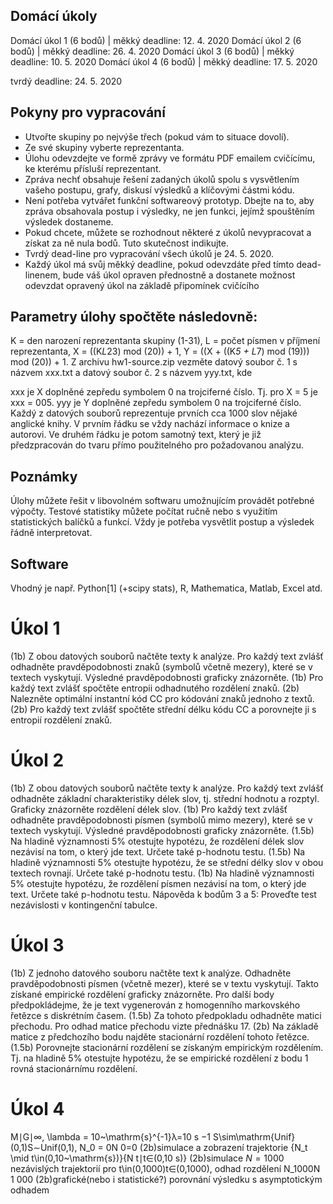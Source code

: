 Domácí úkoly
------------
Domácí úkol 1 (6 bodů) | měkký deadline: 12. 4. 2020
Domácí úkol 2 (6 bodů) | měkký deadline: 26. 4. 2020
Domácí úkol 3 (6 bodů) | měkký deadline: 10. 5. 2020
Domácí úkol 4 (6 bodů) | měkký deadline: 17. 5. 2020

tvrdý deadline: 24. 5. 2020

Pokyny pro vypracování
----------------------
+ Utvořte skupiny po nejvýše třech (pokud vám to situace dovolí). 
+ Ze své skupiny vyberte reprezentanta.
+ Úlohu odevzdejte ve formě zprávy ve formátu PDF emailem cvičícímu, ke kterému přísluší reprezentant.
+ Zpráva nechť obsahuje řešení zadaných úkolů spolu s vysvětlením vašeho postupu, grafy, diskusí výsledků a klíčovými částmi kódu.
+ Není potřeba vytvářet funkční softwareový prototyp. Dbejte na to, aby zpráva obsahovala postup i výsledky, ne jen funkci, jejímž spouštěním výsledek dostaneme.
+ Pokud chcete, můžete se rozhodnout některé z úkolů nevypracovat a získat za ně nula bodů. Tuto skutečnost indikujte.
+ Tvrdý dead-line pro vypracování všech úkolů je 24. 5. 2020.
+ Každý úkol má svůj měkký deadline, pokud odevzdáte před tímto dead-linenem, bude váš úkol opraven přednostně a dostanete možnost odevzdat opravený úkol na základě připomínek cvičícího

Parametry úlohy spočtěte následovně:
------------------------------------
K = den narození reprezentanta skupiny (1-31),
L = počet písmen v příjmení reprezentanta,
X = ((K*L*23) mod (20)) + 1,
Y = ((X + ((K*5 + L*7) mod (19))) mod (20)) + 1.
Z archivu hw1-source.zip vezměte datový soubor č. 1 s názvem xxx.txt a datový soubor č. 2 s názvem yyy.txt, kde

xxx je X doplněné zepředu symbolem 0 na trojciferné číslo. Tj. pro X = 5 je xxx = 005.
yyy je Y doplněné zepředu symbolem 0 na trojciferné číslo.
Každý z datových souborů reprezentuje prvních cca 1000 slov nějaké anglické knihy. V prvním řádku se vždy nachází informace o knize a autorovi. Ve druhém řádku je potom samotný text, který je již předzpracován do tvaru přímo použitelného pro požadovanou analýzu.

Poznámky
--------
Úlohy můžete řešit v libovolném softwaru umožnujícím provádět potřebné výpočty. Testové statistiky můžete počítat ručně nebo s využitím statistických balíčků a funkcí.
Vždy je potřeba vysvětlit postup a výsledek řádně interpretovat.

Software
--------
Vhodný je např. Python[1] (+scipy stats), R, Mathematica, Matlab, Excel atd.


Úkol 1
======
(1b) Z obou datových souborů načtěte texty k analýze. Pro každý text zvlášť odhadněte pravděpodobnosti znaků (symbolů včetně mezery), které se v textech vyskytují. Výsledné pravděpodobnosti graficky znázorněte.
(1b) Pro každý text zvlášť spočtěte entropii odhadnutého rozdělení znaků.
(2b) Nalezněte optimální instantní kód CC pro kódování znaků jednoho z textů.
(2b) Pro každý text zvlášť spočtěte střední délku kódu CC a porovnejte ji s entropií rozdělení znaků.

Úkol 2
======
(1b) Z obou datových souborů načtěte texty k analýze. Pro každý text zvlášť odhadněte základní charakteristiky délek slov, tj. střední hodnotu a rozptyl. Graficky znázorněte rozdělení délek slov.
(1b) Pro každý text zvlášť odhadněte pravděpodobnosti písmen (symbolů mimo mezery), které se v textech vyskytují. Výsledné pravděpodobnosti graficky znázorněte.
(1.5b) Na hladině významnosti 5% otestujte hypotézu, že rozdělení délek slov nezávisí na tom, o který jde text. Určete také p-hodnotu testu.
(1.5b) Na hladině významnosti 5% otestujte hypotézu, že se střední délky slov v obou textech rovnají. Určete také p-hodnotu testu.
(1b) Na hladině významnosti 5% otestujte hypotézu, že rozdělení písmen nezávisí na tom, o který jde text. Určete také p-hodnotu testu.
Nápověda k bodům 3 a 5: Proveďte test nezávislosti v kontingenční tabulce.

Úkol 3
======
(1b) Z jednoho datového souboru načtěte text k analýze. Odhadněte pravděpodobnosti písmen (včetně mezer), které se v textu vyskytují. Takto získané empirické rozdělení graficky znázorněte. Pro další body předpokládejme, že je text vygenerován z homogenního markovského řetězce s diskrétním časem.
(1.5b) Za tohoto předpokladu odhadněte matici přechodu. Pro odhad matice přechodu vizte přednášku 17.
(2b) Na základě matice z předchozího bodu najděte stacionární rozdělení tohoto řetězce.
(1.5b) Porovnejte stacionární rozdělení se získaným empirickým rozdělením. Tj. na hladině 5% otestujte hypotézu, že se empirické rozdělení z bodu 1 rovná stacionárnímu rozdělení.

Úkol 4
======
M∣G∣∞, \lambda = 10~\mathrm{s}^{-1}λ=10 s −1 S\sim\mathrm{Unif}(0,1)S∼Unif(0,1), N_0 = 0N 0=0
(2b)simulace a zobrazení trajektorie \{N_t \mid t\in(0,10~\mathrm{s})\}{N t∣t∈(0,10 s)}
(2b)simulace $N = 1000$ nezávislých trajektorií pro t\in(0,1000)t∈(0,1000), odhad rozdělení N_1000N 1 000
(2b)grafické(nebo i statistické?) porovnání výsledku s asymptotickým odhadem
